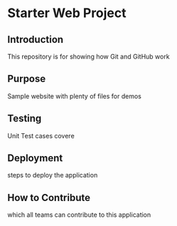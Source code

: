 # Starter Web Project

## Introduction

This repository is for showing how Git and GitHub work

## Purpose

Sample website with plenty of files for demos

## Testing
 Unit Test cases covere

## Deployment

steps to deploy the application

## How to Contribute
which all teams can contribute to this application
